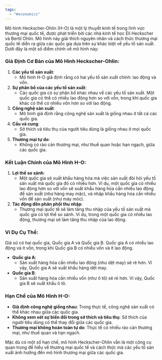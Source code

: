 ```yaml
---
tags:
  - "#economics"
---
```

Mô hình Heckscher-Ohlin (H-O) là một lý thuyết kinh tế trong lĩnh vực thương mại quốc tế, được phát triển bởi các nhà kinh tế học Eli Heckscher và Bertil Ohlin. Mô hình này giải thích nguyên nhân và cách thức thương mại quốc tế diễn ra giữa các quốc gia dựa trên sự khác biệt về yếu tố sản xuất. Dưới đây là một số điểm chính về mô hình này:

### Giả Định Cơ Bản của Mô Hình Heckscher-Ohlin:
1. **Các yếu tố sản xuất**:
   - Mô hình H-O giả định rằng có hai yếu tố sản xuất chính: lao động và vốn.
2. **Sự phân bố của các yếu tố sản xuất**:
   - Các quốc gia có sự phân bố khác nhau về các yếu tố sản xuất. Một quốc gia có thể có nhiều lao động hơn so với vốn, trong khi quốc gia khác có thể có nhiều vốn hơn so với lao động.
3. **Công nghệ sản xuất**:
   - Mô hình giả định rằng công nghệ sản xuất là giống nhau ở tất cả các quốc gia.
4. **Cầu và cung**:
   - Sở thích và tiêu thụ của người tiêu dùng là giống nhau ở mọi quốc gia.
5. **Thương mại tự do**:
   - Không có rào cản thương mại, như thuế quan hoặc hạn ngạch, giữa các quốc gia.

### Kết Luận Chính của Mô Hình H-O:
1. **Lợi thế so sánh**:
   - Một quốc gia sẽ xuất khẩu hàng hóa mà việc sản xuất đòi hỏi yếu tố sản xuất mà quốc gia đó có nhiều hơn. Ví dụ, một quốc gia có nhiều lao động hơn so với vốn sẽ xuất khẩu hàng hóa cần nhiều lao động để sản xuất (như hàng may mặc), và nhập khẩu hàng hóa cần nhiều vốn để sản xuất (như máy móc).
2. **Tác động đến phân phối thu nhập**:
   - Thương mại quốc tế sẽ làm tăng thu nhập của yếu tố sản xuất mà quốc gia có lợi thế so sánh. Ví dụ, trong một quốc gia có nhiều lao động, thương mại sẽ làm tăng thu nhập của lao động.

### Ví Dụ Cụ Thể:

Giả sử có hai quốc gia, Quốc gia A và Quốc gia B. Quốc gia A có nhiều lao động và ít vốn, trong khi Quốc gia B có nhiều vốn và ít lao động.

- **Quốc gia A**:
  - Sản xuất hàng hóa cần nhiều lao động (như dệt may) sẽ rẻ hơn. Vì vậy, Quốc gia A sẽ xuất khẩu hàng dệt may.
- **Quốc gia B**:
  - Sản xuất hàng hóa cần nhiều vốn (như ô tô) sẽ rẻ hơn. Vì vậy, Quốc gia B sẽ xuất khẩu ô tô.

### Hạn Chế của Mô Hình H-O:
- **Giả định công nghệ giống nhau**: Trong thực tế, công nghệ sản xuất có thể khác nhau giữa các quốc gia.
- **Không xem xét sự biến đổi trong sở thích và tiêu thụ**: Sở thích của người tiêu dùng có thể thay đổi giữa các quốc gia.
- **Thương mại không hoàn toàn tự do**: Thực tế có nhiều rào cản thương mại, như thuế quan và hạn ngạch.

Mặc dù có một số hạn chế, mô hình Heckscher-Ohlin vẫn là một công cụ quan trọng để hiểu về thương mại quốc tế và cách thức mà các yếu tố sản xuất ảnh hưởng đến mô hình thương mại giữa các quốc gia.